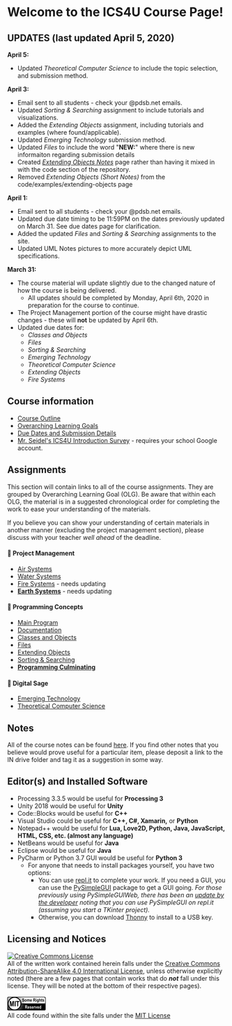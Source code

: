 # Welcome to the ICS4U Course Page!

## **UPDATES (last updated April 5, 2020)**
**April 5:**
* Updated _Theoretical Computer Science_ to include the topic selection, and submission method. 

**April 3:**
* Email sent to all students - check your @pdsb.net emails.
* Updated _Sorting & Searching_ assignment to include tutorials and visualizations.
* Added the _Extending Objects_ assignment, including tutorials and examples (where found/applicable).
* Updated _Emerging Technology_ submission method.
* Updated _Files_ to include the word "**NEW:**" where there is new informaiton regarding submission details
* Created [_Extending Objects Notes_](./Extending-Objects-Notes) page rather than having it mixed in with the code section of the repository.
* Removed _Extending Objects (Short Notes)_ from the code/examples/extending-objects page

**April 1:**
* Email sent to all students - check your @pdsb.net emails.
* Updated due date timing to be 11:59PM on the dates previously updated on March 31.  See due dates page for clarification.
* Added the updated _Files_ and _Sorting & Searching_ assignments to the site.
* Updated UML Notes pictures to more accurately depict UML specifications.
 
**March 31:**  
* The course material will update slightly due to the changed nature of how the course is being delivered.  
  * All updates should be completed by Monday, April 6th, 2020 in preparation for the course to continue.  
* The Project Management portion of the course might have drastic changes - these will **not** be updated by April 6th.
* Updated due dates for:
  * _Classes and Objects_
  * _Files_
  * _Sorting & Searching_
  * _Emerging Technology_
  * _Theoretical Computer Science_
  * _Extending Objects_
  * _Fire Systems_

## Course information

* [Course Outline](./Course-Overview)
* [Overarching Learning Goals](./images/ICS4U.jpg)
* [Due Dates and Submission Details](./Due-Dates-and-Submission-Details)
* [Mr. Seidel's ICS4U Introduction Survey](https://forms.gle/D4zwJLQ8Kb7aauHj7) - requires your school Google account.

## Assignments

This section will contain links to all of the course assignments.  They are grouped by Overarching Learning Goal (OLG).  Be aware that within each OLG, the material is in a suggested chronological order for completing the work to ease your understanding of the materials.  

If you believe you can show your understanding of certain materials in another manner (excluding the project management section), please discuss with your teacher _well ahead_ of the deadline.

#### &#x1F4D9; Project Management
* [Air Systems](./Air-Systems)
* [Water Systems](./Water-Systems)
* [Fire Systems](./Fire-Systems) - needs updating
* [**Earth Systems**](./Earth-Systems) - needs updating

#### &#x1F4D8; Programming Concepts
* [Main Program](./Main-Program) 
* [Documentation](./Documentation)
* [Classes and Objects](./Objects)
* [Files](./Files)
* [Extending Objects](./Extending-Objects)
* [Sorting & Searching](./Sorting-and-Searching)
* [**Programming Culminating**](./Programming-Culminating)

#### &#x1F4D7; Digital Sage 
* [Emerging Technology](./Emerging-Technology)
* [Theoretical Computer Science](./Theoretical-Computer-Science)

## Notes

All of the course notes can be found [here](https://github.com/mrseidel-classes/ICS4U/tree/master/examples).  If you find other notes that you believe would prove useful for a particular item, please deposit a link to the IN drive folder and tag it as a suggestion in some way.

## Editor(s) and Installed Software
* Processing 3.3.5 would be useful for **Processing 3**
* Unity 2018 would be useful for **Unity**
* Code::Blocks would be useful for **C++**
* Visual Studio could be useful for **C++, C#, Xamarin,** or **Python**
* Notepad++ would be useful for **Lua, Love2D, Python, Java, JavaScript, HTML, CSS, etc. (almost any language)**
* NetBeans would be useful for **Java**
* Eclipse would be useful for **Java**
* PyCharm or Python 3.7 GUI would be useful for **Python 3**
  * For anyone that needs to install packages yourself, you have two options:
    * You can use [repl.it](https://repl.it) to complete your work.  If you need a GUI, you can use the [PySimpleGUI](https://pysimplegui.readthedocs.io/en/latest/cookbook/) package to get a GUI going.  _For those previously using PySimpleGUIWeb, there has been an [update by the developer](https://github.com/johnfraserss/ICS4U/issues/21) noting that you can use PySimpleGUI on repl.it (assuming you start a TKinter project)._
    * Otherwise, you can download [Thonny](https://thonny.org/) to install to a USB key.  

## Licensing and Notices
<a rel="license" href="http://creativecommons.org/licenses/by-sa/4.0/"><img alt="Creative Commons License" style="border-width:0" src="https://i.creativecommons.org/l/by-sa/4.0/88x31.png" /></a><br/>
All of the written work contained herein falls under the <a rel="license" href="http://creativecommons.org/licenses/by-sa/4.0/">Creative Commons Attribution-ShareAlike 4.0 International License</a>, unless otherwise explicitly noted (there are a few pages that contain works that do _**not**_ fall under this license.  They will be noted at the bottom of their respective pages).<br/><br/>
<a href="https://github.com/mrseidel-classes/ICS4U/blob/master/LICENSE.md" rel="license"><img src="./images/mit.png" /></a><br/>
All code found within the site falls under the [MIT License](https://github.com/mrseidel-classes/ICS4U/blob/master/LICENSE.md)<br/><br/>